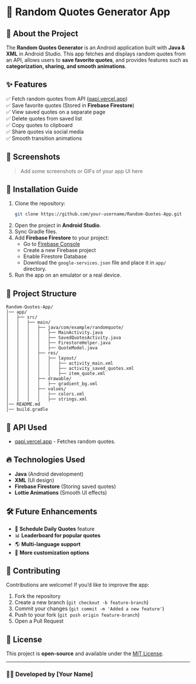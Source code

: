 # 📜 Random Quotes Generator App

## 🎯 About the Project
The **Random Quotes Generator** is an Android application built with **Java & XML** in Android Studio. This app fetches and displays random quotes from an API, allows users to **save favorite quotes**, and provides features such as **categorization, sharing, and smooth animations**.

## ✨ Features
✅ Fetch random quotes from API ([qapi.vercel.app](https://qapi.vercel.app/api/random))  
✅ Save favorite quotes (Stored in **Firebase Firestore**)  
✅ View saved quotes on a separate page  
✅ Delete quotes from saved list  
✅ Copy quotes to clipboard  
✅ Share quotes via social media  
✅ Smooth transition animations  

## 📱 Screenshots
> Add some screenshots or GIFs of your app UI here

## 🔧 Installation Guide
1. Clone the repository:
   ```sh
   git clone https://github.com/your-username/Random-Quotes-App.git
   ```
2. Open the project in **Android Studio**.
3. Sync Gradle files.
4. Add **Firebase Firestore** to your project:
   - Go to [Firebase Console](https://console.firebase.google.com/)
   - Create a new Firebase project
   - Enable Firestore Database
   - Download the `google-services.json` file and place it in `app/` directory.
5. Run the app on an emulator or a real device.

## 📂 Project Structure
```
Random-Quotes-App/
│── app/
│   ├── src/
│   │   ├── main/
│   │   │   ├── java/com/example/randomquote/
│   │   │   │   ├── MainActivity.java
│   │   │   │   ├── SavedQuotesActivity.java
│   │   │   │   ├── FirestoreHelper.java
│   │   │   │   ├── QuoteModel.java
│   │   │   ├── res/
│   │   │   │   ├── layout/
│   │   │   │   │   ├── activity_main.xml
│   │   │   │   │   ├── activity_saved_quotes.xml
│   │   │   │   │   ├── item_quote.xml
│   │   │   ├── drawable/
│   │   │   │   ├── gradient_bg.xml
│   │   │   ├── values/
│   │   │   │   ├── colors.xml
│   │   │   │   ├── strings.xml
│── README.md
│── build.gradle
```

## 🔗 API Used
- [qapi.vercel.app](https://qapi.vercel.app/api/random) - Fetches random quotes.

## 🔥 Technologies Used
- **Java** (Android development)
- **XML** (UI design)
- **Firebase Firestore** (Storing saved quotes)
- **Lottie Animations** (Smooth UI effects)

## 🛠️ Future Enhancements
- 📅 **Schedule Daily Quotes** feature
- 📊 **Leaderboard for popular quotes**
- 🌎 **Multi-language support**
- 🌟 **More customization options**

## 🤝 Contributing
Contributions are welcome! If you’d like to improve the app:
1. Fork the repository
2. Create a new branch (`git checkout -b feature-branch`)
3. Commit your changes (`git commit -m 'Added a new feature'`)
4. Push to your fork (`git push origin feature-branch`)
5. Open a Pull Request

## 📜 License
This project is **open-source** and available under the [MIT License](LICENSE).

---

### 👨‍💻 Developed by **[Your Name]**

